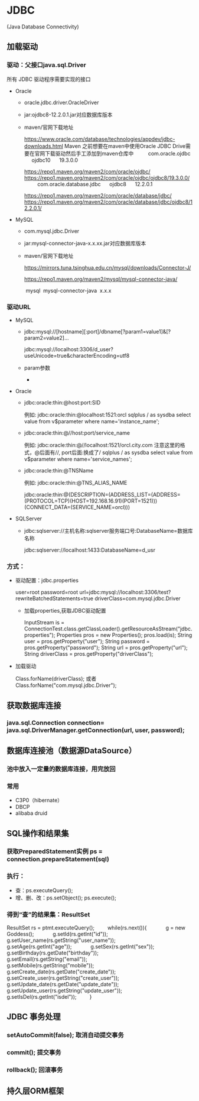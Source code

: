 # JDBC

(Java Database Connectivity)

## 加载驱动

### 驱动：父接口java.sql.Driver

所有 JDBC 驱动程序需要实现的接口

- Oracle

	- oracle.jdbc.driver.OracleDriver
	- jar:ojdbc8-12.2.0.1.jar对应数据库版本
	- maven/官网下载地址

	  https://www.oracle.com/database/technologies/appdev/jdbc-downloads.html
	  Maven
	  之前想要在maven中使用Oracle JDBC Drive需要在官网下载驱动然后手工添加到maven仓库中
	       <dependency>
	       <groupId>com.oracle.ojdbc</groupId>
	       <artifactId>ojdbc10</artifactId>
	       <version>19.3.0.0</version>
	     </dependency>
	    
	  https://repo1.maven.org/maven2/com/oracle/ojdbc/
	  https://repo1.maven.org/maven2/com/oracle/ojdbc/ojdbc8/19.3.0.0/
	   
	       <dependency>
	       <groupId>com.oracle.database.jdbc</groupId>
	       <artifactId>ojdbc8</artifactId>
	       <version>12.2.0.1</version>
	     </dependency>
	    
	  https://repo1.maven.org/maven2/com/oracle/database/jdbc/
	  https://repo1.maven.org/maven2/com/oracle/database/jdbc/ojdbc8/12.2.0.1/

- MySQL

	- com.mysql.jdbc.Driver
	- jar:mysql-connector-java-x.x.xx.jar对应数据库版本
	- maven/官网下载地址

	  https://mirrors.tuna.tsinghua.edu.cn/mysql/downloads/Connector-J/
	  
	  https://repo1.maven.org/maven2/mysql/mysql-connector-java/
	  
	  <dependency>
	   <groupId>mysql</groupId>
	   <artifactId>mysql-connector-java</artifactId>
	   <version>x.x.x</version>
	  </dependency>

### 驱动URL

- MySQL

	- jdbc:mysql://[hostname][:port]/dbname[?param1=value1]&[?param2=value2]...

	  jdbc:mysql://localhost:3306/d_user?useUnicode=true&characterEncoding=utf8

	- param参数

		- 

- Oracle

	- jdbc:oracle:thin:@host:port:SID 

	  例如: jdbc:oracle:thin:@localhost:1521:orcl 
	  sqlplus / as sysdba 
	  select value from v$parameter where name='instance_name';

	- jdbc:oracle:thin:@//host:port/service_name 

	  例如: jdbc:oracle:thin:@//localhost:1521/orcl.city.com 
	  注意这里的格式，@后面有//, port后面:换成了/
	  sqlplus / as sysdba 
	  select value from v$parameter where name='service_names';

	- jdbc:oracle:thin:@TNSName 

	  例如:  jdbc:oracle:thin:@TNS_ALIAS_NAME 
	  
	  jdbc:oracle:thin:@(DESCRIPTION=(ADDRESS_LIST=(ADDRESS=(PROTOCOL=TCP)(HOST=192.168.16.91)(PORT=1521)))(CONNECT_DATA=(SERVICE_NAME=orcl)))

- SQLServer

	- jdbc:sqlserver://主机名称:sqlserver服务端口号:DatabaseName=数据库名称

	  jdbc:sqlserver://localhost:1433:DatabaseName=d_usr

### 方式：

- 驱动配置：jdbc.properties

  user=root
  password=root
  url=jdbc:mysql://localhost:3306/test?rewriteBatchedStatements=true
  driverClass=com.mysql.jdbc.Driver

	- 加载properties,获取JDBC驱动配置

	  InputStream is = ConnectionTest.class.getClassLoader().getResourceAsStream("jdbc.properties");
	  Properties pros = new Properties();
	  pros.load(is);
	  String user = pros.getProperty("user");
	  String password = pros.getProperty("password");
	  String url = pros.getProperty("url");
	  String driverClass = pros.getProperty("driverClass");

- 加载驱动

  Class.forName(driverClass);
  或者
  Class.forName("com.mysql.jdbc.Driver");

## 获取数据库连接

### java.sql.Connection connection= java.sql.DriverManager.getConnection(url, user, password);

## 数据库连接池（数据源DataSource）

### 池中放入一定量的数据库连接，用完放回

### 常用

- C3P0（hibernate）
- DBCP 
- alibaba druid

## SQL操作和结果集

### 获取PreparedStatement实例 ps = connection.prepareStatement(sql)

### 执行：

- 查：ps.executeQuery();
- 增、删、改：ps.setObject();  ps.execute();

### 得到“查”的结果集：ResultSet

ResultSet rs = ptmt.executeQuery();
        while(rs.next()){
            g = new Goddess();
            g.setId(rs.getInt("id"));
            g.setUser_name(rs.getString("user_name"));
            g.setAge(rs.getInt("age"));
            g.setSex(rs.getInt("sex"));
            g.setBirthday(rs.getDate("birthday"));
            g.setEmail(rs.getString("email"));
            g.setMobile(rs.getString("mobile"));
            g.setCreate_date(rs.getDate("create_date"));
            g.setCreate_user(rs.getString("create_user"));
              g.setUpdate_date(rs.getDate("update_date"));
            g.setUpdate_user(rs.getString("update_user"));
            g.setIsDel(rs.getInt("isdel"));
        }

## JDBC 事务处理

### setAutoCommit(false); 取消自动提交事务

### commit(); 提交事务

### rollback(); 回滚事务

## 持久层ORM框架

## 

## 


